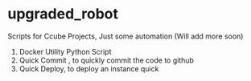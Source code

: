# upgraded_robot
Scripts for Ccube Projects, Just some automation (Will add more soon)

1. Docker Utility Python Script 
2. Quick Commit , to quickly commit the code to github
3. Quick Deploy, to deploy an instance quick